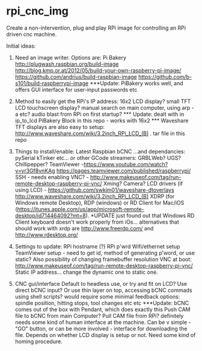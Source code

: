 # rpi_cnc_img
Create a non-intervention, plug and play RPi image for controlling an RPi driven cnc machine.

Initial ideas:

1) Need an image writer. Options are:
  Pi Bakery
  http://plugwash.raspbian.org/build-image
  http://blog.kmp.or.at/2012/05/build-your-own-raspberry-pi-image/
  https://github.com/andrius/build-raspbian-image
  https://github.com/b-s101/build-raspberrypi-image
  ***Update: PiBakery works well, and offers GUI interface for user-input passwords etc

2) Method to easily get the RPi's IP address:
  16x2 LCD display?
  small TFT LCD touchscreen display?
  manual search on main computer, using arp -a etc?
  audio blast from RPi on first startup?
  *** Update: dealt with in ip_to_lcd PiBakery Block in this repo - works with 16x2
  *** Waveshare TFT displays are also easy to setup: http://www.waveshare.com/wiki/3.2inch_RPi_LCD_(B) . tar file in this repo

3) Things to install/enable:
  Latest Raspbian
  bCNC
    ...and dependancies:
    pySerial
    kTinker
    etc...
  or other GCode streamers: GRBLWeb? UGS? Chillipepper?
  TeamViewer -https://www.youtube.com/watch?v=vr3Gf8vnKAg https://pages.teamviewer.com/published/raspberrypi/
  SSH - needs enabling
  VNC? - http://www.makeuseof.com/tag/run-remote-desktop-raspberry-pi-vnc/
  Xming?
  Camera?
  LCD drivers (if using LCD) - https://github.com/swkim01/waveshare-dtoverlays http://www.waveshare.com/wiki/3.2inch_RPi_LCD_(B)
  XDRP (for Windows remote Desktop), RDP (windows) or RD Client for Mac/iOS (https://itunes.apple.com/us/app/microsoft-remote-desktop/id714464092?mt=8). *UPDATE just found out that Windows RD Client keyboard doesn't work properly from iOs... alternatives that should work with xrdp are http://www.freerdp.com/ and http://www.rdesktop.org/
  
4) Settings to update:
  RPi hostname (?)
  RPi p'wrd
  Wifi/ethernet setup
  TeamViewer setup - need to get id, method of generating p'word, or use static? Also possibility of changing framebuffer resolution 
  VNC at boot: http://www.makeuseof.com/tag/run-remote-desktop-raspberry-pi-vnc/
  Static IP address... change the dynamic one to static one.
  
5) CNC gui/interface
  Default to headless use, or try and fit on LCD?
  Use direct bCNC input?
  Or use thin layer on top, accessing bCNC commads using shell scripts?
    would require some minimal feedback options: spindle position, hitting stops, tool changes etc etc
    ***Update: bCNC comes out of the box with Pendant, which does exactly this
  Push CAM file to bCNC from main Computer? Pull CAM file from RPi?
    definitely needs some kind of human interface at the machine. Can be v simple - "GO" button, or can be more involved - interface for downloading the file. Depends on whether LCD display is setup or not.
  Need some kind of homing procedure.
    
  
  
